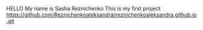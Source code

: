 HELLO
My name is Sasha Reznichenko
This is my first project
https://github.com/Reznichenkoaleksandra/reznichenkoaleksandra.github.io.git
